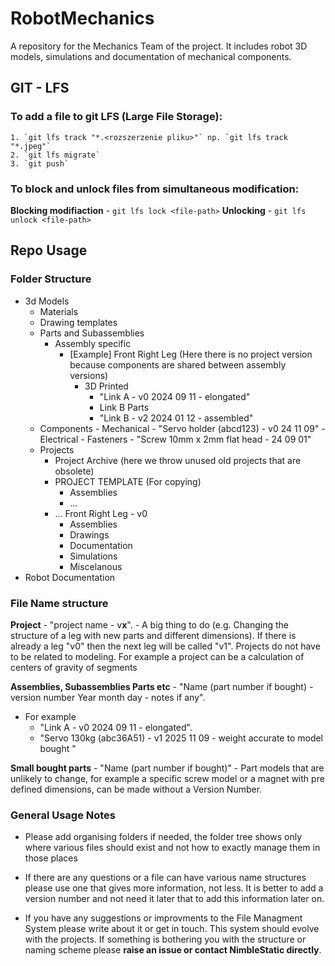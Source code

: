 # RobotMechanics
A repository for the Mechanics Team of the project. It includes robot 3D models, simulations and documentation of mechanical components.

## GIT - LFS
### To add a file to git LFS (Large File Storage):
	1. `git lfs track "*.<rozszerzenie pliku>"` np. `git lfs track "*.jpeg"`
	2. `git lfs migrate`
	3. `git push`
	
	
### To block and unlock files from simultaneous modification:
**Blocking modifiaction** - `git lfs lock <file-path>`
**Unlocking** -  `git lfs unlock <file-path>`

## Repo Usage
### Folder Structure
- 3d Models
	- Materials
	- Drawing templates
	- Parts and Subassemblies
		- Assembly specific
			- [Example] Front Right Leg (Here there is no project version because components are shared between assembly versions)
				- 3D Printed
					- "Link A - v0 2024 09 11 - elongated"
					- Link B Parts
					- "Link B - v2 2024 01 12  - assembled"
	- Components
			- Mechanical
				- "Servo holder (abcd123) - v0 24 11 09"
			- Electrical
			- Fasteners
				- "Screw 10mm x 2mm flat head - 24 09 01"
	- Projects
		- Project Archive (here we throw unused old projects that are obsolete)
		- PROJECT TEMPLATE (For copying)
			- Assemblies
			- ...
		- ... Front Right Leg - v0
			- Assemblies
			- Drawings
			- Documentation
			- Simulations
			- Miscelanous
- Robot Documentation


### File Name structure 
**Project** - "project name - v**x**". - A big thing to do (e.g. Changing the structure of a leg with new parts and different dimensions). If there is already a leg "v0" then the next leg will be called "v1". Projects do not have to be related to modeling. For example a project can be a calculation of centers of gravity of segments

**Assemblies, Subassemblies Parts etc** - "Name (part number if bought) - version number Year month day - notes if any". 
- For example
	- "Link A - v0 2024 09 11 - elongated".
	- "Servo 130kg (abc36A51) - v1 2025 11 09 - weight accurate to model bought "

**Small bought parts** - "Name (part number if bought)" - Part models that are unlikely to change, for example a specific screw model or a magnet with pre defined dimensions, can be made without a Version Number.

### General Usage Notes
- Please add organising folders if needed, the folder tree shows only where various files should exist and not how to exactly manage them in those places

- If there are any questions or a file can have various name structures please use one that gives more information, not less. It is better to add a version number and not need it later that to add this information later on.

- If you have any suggestions or improvments to the File Managment System please write about it or get in touch. This system should evolve with the projects. If something is bothering you with the structure or naming scheme please **raise an issue or contact NimbleStatic directly**.
